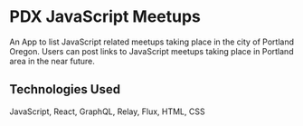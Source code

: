 PDX JavaScript Meetups
======================

An App to list JavaScript related meetups taking place in the city of Portland Oregon. Users can post links to JavaScript meetups taking place in Portland area in the near future.

Technologies Used
----------
JavaScript, React, GraphQL, Relay, Flux, HTML, CSS
